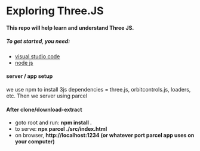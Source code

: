 <h1>Exploring Three.JS</h1>
<h4>This repo will help learn and understand Three JS.</h4>
<h5>To get started, you need:</h5>
<ul>
<li>
<a href="https://code.visualstudio.com/"> visual studio code </a>
</li>
<li>
<a href="https://nodejs.org/en/">node js </a>
</li>
</ul>
<h4>server / app setup</h4>
<p>we use npm to install 3js dependencies = three.js, orbitcontrols.js, loaders, etc. Then we server using parcel</p>

<h4>After clone/download-extract</h4>
<ul>
    <li>goto root and run: <b>npm install .</b></li>
    <li>to serve: <b>npx parcel ./src/index.html</b></li>
    <li>on browser, <b>http://localhost:1234<b> (or whatever port parcel app uses on your computer)</li>
</ul>